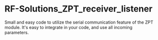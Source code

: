 # RF-Solutions_ZPT_receiver_listener
Small and easy code to utilize the serial communication feature of the ZPT module. It's easy to integrate in your code, and use all incoming parameters.
